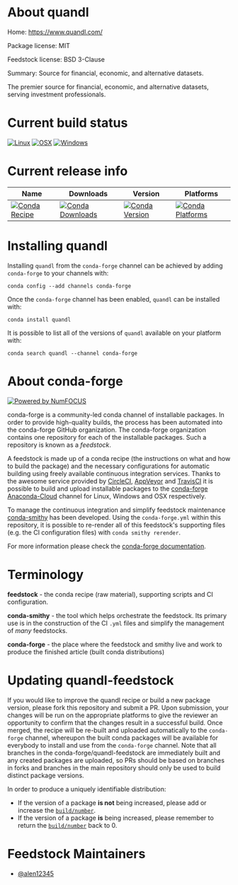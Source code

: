 <!--
# -*- mode: jinja -*-
-->

About quandl
============

Home: https://www.quandl.com/

Package license: MIT

Feedstock license: BSD 3-Clause

Summary: Source for financial, economic, and alternative datasets.

The premier source for financial, economic, and alternative
datasets, serving investment professionals.


Current build status
====================

[![Linux](https://img.shields.io/circleci/project/github/conda-forge/quandl-feedstock/master.svg?label=Linux)](https://circleci.com/gh/conda-forge/quandl-feedstock)
[![OSX](https://img.shields.io/travis/conda-forge/quandl-feedstock/master.svg?label=macOS)](https://travis-ci.org/conda-forge/quandl-feedstock)
[![Windows](https://img.shields.io/appveyor/ci/conda-forge/quandl-feedstock/master.svg?label=Windows)](https://ci.appveyor.com/project/conda-forge/quandl-feedstock/branch/master)

Current release info
====================

| Name | Downloads | Version | Platforms |
| --- | --- | --- | --- |
| [![Conda Recipe](https://img.shields.io/badge/recipe-quandl-green.svg)](https://anaconda.org/conda-forge/quandl) | [![Conda Downloads](https://img.shields.io/conda/dn/conda-forge/quandl.svg)](https://anaconda.org/conda-forge/quandl) | [![Conda Version](https://img.shields.io/conda/vn/conda-forge/quandl.svg)](https://anaconda.org/conda-forge/quandl) | [![Conda Platforms](https://img.shields.io/conda/pn/conda-forge/quandl.svg)](https://anaconda.org/conda-forge/quandl) |

Installing quandl
=================

Installing `quandl` from the `conda-forge` channel can be achieved by adding `conda-forge` to your channels with:

```
conda config --add channels conda-forge
```

Once the `conda-forge` channel has been enabled, `quandl` can be installed with:

```
conda install quandl
```

It is possible to list all of the versions of `quandl` available on your platform with:

```
conda search quandl --channel conda-forge
```


About conda-forge
=================

[![Powered by NumFOCUS](https://img.shields.io/badge/powered%20by-NumFOCUS-orange.svg?style=flat&colorA=E1523D&colorB=007D8A)](http://numfocus.org)

conda-forge is a community-led conda channel of installable packages.
In order to provide high-quality builds, the process has been automated into the
conda-forge GitHub organization. The conda-forge organization contains one repository
for each of the installable packages. Such a repository is known as a *feedstock*.

A feedstock is made up of a conda recipe (the instructions on what and how to build
the package) and the necessary configurations for automatic building using freely
available continuous integration services. Thanks to the awesome service provided by
[CircleCI](https://circleci.com/), [AppVeyor](https://www.appveyor.com/)
and [TravisCI](https://travis-ci.org/) it is possible to build and upload installable
packages to the [conda-forge](https://anaconda.org/conda-forge)
[Anaconda-Cloud](https://anaconda.org/) channel for Linux, Windows and OSX respectively.

To manage the continuous integration and simplify feedstock maintenance
[conda-smithy](https://github.com/conda-forge/conda-smithy) has been developed.
Using the ``conda-forge.yml`` within this repository, it is possible to re-render all of
this feedstock's supporting files (e.g. the CI configuration files) with ``conda smithy rerender``.

For more information please check the [conda-forge documentation](https://conda-forge.org/docs/).

Terminology
===========

**feedstock** - the conda recipe (raw material), supporting scripts and CI configuration.

**conda-smithy** - the tool which helps orchestrate the feedstock.
                   Its primary use is in the construction of the CI ``.yml`` files
                   and simplify the management of *many* feedstocks.

**conda-forge** - the place where the feedstock and smithy live and work to
                  produce the finished article (built conda distributions)


Updating quandl-feedstock
=========================

If you would like to improve the quandl recipe or build a new
package version, please fork this repository and submit a PR. Upon submission,
your changes will be run on the appropriate platforms to give the reviewer an
opportunity to confirm that the changes result in a successful build. Once
merged, the recipe will be re-built and uploaded automatically to the
`conda-forge` channel, whereupon the built conda packages will be available for
everybody to install and use from the `conda-forge` channel.
Note that all branches in the conda-forge/quandl-feedstock are
immediately built and any created packages are uploaded, so PRs should be based
on branches in forks and branches in the main repository should only be used to
build distinct package versions.

In order to produce a uniquely identifiable distribution:
 * If the version of a package **is not** being increased, please add or increase
   the [``build/number``](https://conda.io/docs/user-guide/tasks/build-packages/define-metadata.html#build-number-and-string).
 * If the version of a package **is** being increased, please remember to return
   the [``build/number``](https://conda.io/docs/user-guide/tasks/build-packages/define-metadata.html#build-number-and-string)
   back to 0.

Feedstock Maintainers
=====================

* [@alen12345](https://github.com/alen12345/)

